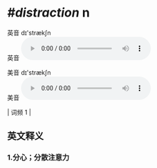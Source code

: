# ***\#distraction*** n
英音 dɪ'strækʃn  
英音
<audio src="./media/distraction1.aac" controls="controls"></audio>

美音 dɪ'strækʃn  
美音
<audio src="./media/distraction2.aac" controls="controls"></audio>



| 词频 1 |  

英文释义
---
### 1.**分心；分散注意力**  


